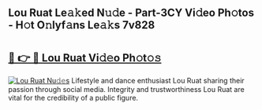## Lou Ruat Le𝚊𝚔ed N𝚞𝚍e - Part-3CY Vi𝚍eo Ph𝚘tos - H𝚘t O𝚗lyf𝚊ns Le𝚊𝚔s 7v828

# <h2><a href="http://hf8ic0w.feru.top/?c=Lou+Ruat">🔗 👉 🔴 Lou Ruat Vi𝚍𝚎o Ph𝚘t𝚘𝚜</a></h2>

[![Lou Ruat Nu𝚍𝚎s](https://i.imgur.com/0TWrTi3.gif)](http://hf8ic0w.feru.top/?c=Lou+Ruat)
Lifestyle and dance enthusiast Lou Ruat sharing their passion through social media. Integrity and trustworthiness Lou Ruat are vital for the credibility of a public figure. 
